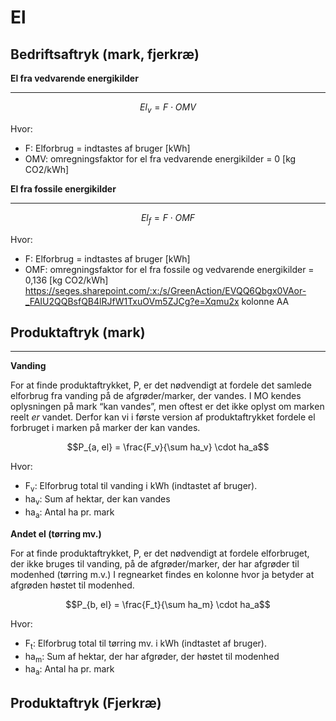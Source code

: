 # **El**

## **Bedriftsaftryk (mark, fjerkræ)**

**El fra vedvarende energikilder**
_____________________________

$$ El_v = F \cdot OMV$$

Hvor: 

* F: Elforbrug = indtastes af bruger [kWh]
* OMV: omregningsfaktor for el fra vedvarende energikilder = 0 [kg CO2/kWh]


**El fra fossile energikilder**
_____________________________

$$ El_f = F \cdot OMF$$

Hvor:

* F: Elforbrug = indtastes af bruger [kWh]
* OMF: omregningsfaktor for el fra fossile og vedvarende energikilder = 0,136 [kg CO2/kWh] 
https://seges.sharepoint.com/:x:/s/GreenAction/EVQQ6Qbgx0VAor-_FAIU2QQBsfQB4lRJfW1TxuOVm5ZJCg?e=Xqmu2x kolonne AA

## **Produktaftryk (mark)**
___________________________________________
**Vanding**

For at finde produktaftrykket, P, er det nødvendigt at fordele det samlede elforbrug fra vanding på de afgrøder/marker, der vandes. 
I MO kendes oplysningen på mark “kan vandes”, men oftest er det ikke oplyst om marken reelt _er_ vandet. Derfor kan vi i første version af produktaftrykket fordele el forbruget i marken på marker der kan vandes.

$$P_{a, el} = \frac{F_v}{\sum ha_v} \cdot ha_a$$

Hvor:

* F<sub>v</sub>: Elforbrug total til vanding i kWh (indtastet af bruger). 
* ha<sub>v</sub>: Sum af hektar, der kan vandes
* ha<sub>a</sub>: Antal ha pr. mark 

**Andet el (tørring mv.)**

For at finde produktaftrykket, P, er det nødvendigt at fordele elforbruget, der ikke bruges til vanding, på de afgrøder/marker, der har afgrøder til modenhed (tørring m.v.)
I regnearket findes en kolonne hvor ja betyder at afgrøden høstet til modenhed.

$$P_{b, el} = \frac{F_t}{\sum ha_m} \cdot ha_a$$

Hvor:

* F<sub>t</sub>: Elforbrug total til tørring mv. i kWh (indtastet af bruger). 
* ha<sub>m</sub>: Sum af hektar, der har afgrøder, der høstet til modenhed
* ha<sub>a</sub>: Antal ha pr. mark 

## **Produktaftryk (Fjerkræ)**
